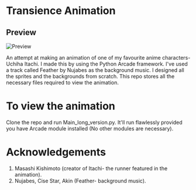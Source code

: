 # Transience Animation

## Preview

![Preview](Demo/preview.gif)

An attempt at making an animation of one of my favourite anime characters- Uchiha Itachi.
I made this by using the Python Arcade framework.
I've used a track called Feather by Nujabes as the background music. I designed all the sprites and the backgrounds from scratch.
This repo stores all the necessary files required to view the animation.
# To view the animation
Clone the repo and run Main_long_version.py. It'll run flawlessly provided you have Arcade module installed (No other modules are necessary).
# Acknowledgements
  1. Masashi Kishimoto (creator of Itachi- the runner featured in the animation).
  2. Nujabes, Cise Star, Akin (Feather- background music). 
